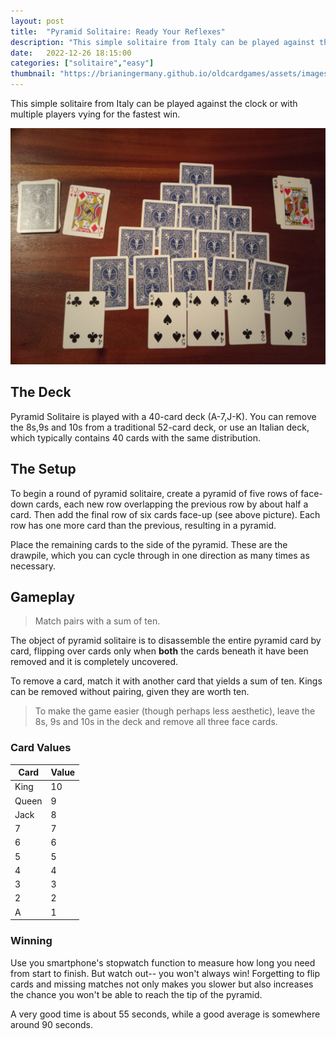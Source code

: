 ```yaml
---
layout: post
title:  "Pyramid Solitaire: Ready Your Reflexes"
description: "This simple solitaire from Italy can be played against the clock or with multiple players vying for the fastest win."
date:   2022-12-26 18:15:00
categories: ["solitaire","easy"]
thumbnail: "https://brianingermany.github.io/oldcardgames/assets/images/pyramid.jpg"
---
```

This simple solitaire from Italy can be played against the clock or with multiple players vying for the fastest win.

![](/assets/images/pyramid.jpg)

## The Deck
Pyramid Solitaire is played with a 40-card deck (A-7,J-K). You can remove the 8s,9s and 10s from a traditional 52-card deck, or use an Italian deck, which typically contains 40 cards with the same distribution.

## The Setup
To begin a round of pyramid solitaire, create a pyramid of five rows of face-down cards, each new row overlapping the previous row by about half a card. Then add the final row of six cards face-up (see above picture). Each row has one more card than the previous, resulting in a pyramid.

Place the remaining cards to the side of the pyramid. These are the drawpile, which you can cycle through in one direction as many times as necessary.

## Gameplay
> Match pairs with a sum of ten.

The object of pyramid solitaire is to disassemble the entire pyramid card by card, flipping over cards only when __both__ the cards beneath it have been removed and it is completely uncovered.

To remove a card, match it with another card that yields a sum of ten. Kings can be removed without pairing, given they are worth ten.

> To make the game easier (though perhaps less aesthetic), leave the 8s, 9s and 10s in the deck and remove all three face cards.

### Card Values

| Card | Value |
| ---- | ----- |
| King | 10    |
| Queen | 9     |
| Jack | 8     |
| 7    | 7     |
| 6    | 6     |
| 5    | 5     |
| 4    | 4     |
| 3    | 3     |
| 2    | 2     |
| A    | 1     |

### Winning
Use you smartphone's stopwatch function to measure how long you need from start to finish. But watch out-- you won't always win! Forgetting to flip cards and missing matches not only makes you slower but also increases the chance you won't be able to reach the tip of the pyramid.

A very good time is about 55 seconds, while a good average is somewhere around 90 seconds.


